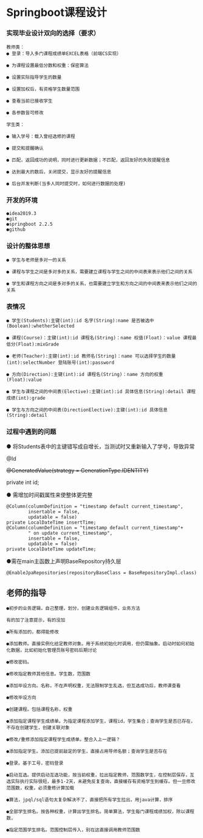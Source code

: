 # Springboot课程设计

### 实现毕业设计双向的选择（要求）

~~~java~~~
教师类：
● 登录：导入多门课程成绩单EXCEL表格（前端CS实现）

● 为课程设置最低分数和权重：保密算法

● 设置实际指导学生的数量

● 设置加权后，有资格学生数量范围

● 查看当前已接收学生

● 各参数皆可修改

学生类：

● 输入学号：载入曾经选修的课程

● 提交和提醒确认

● 匹配，返回成功的说明，同时进行更新数据；不匹配，返回友好的失败提醒信息

● 达到最大的数后，关闭提交，显示友好的提醒信息

● 后台并发判断(当多人同时提交时，如何进行数据的处理)

~~~

### 开发的环境

~~~java~~~
●idea2019.3
●git 
●springboot 2.2.5
●github
~~~

### 设计的整体思想

~~~
● 学生与老师是多对一的关系

● 课程与学生之间是多对多的关系，需要建立课程与学生之间的中间表来表示他们之间的关系

● 学生和课程方向之间是多对多的关系，也需要建立学生和方向之间的中间表来表示他们之间的关系
~~~

### 表情况

~~~java~~~
● 学生(Students):主键(int):id 名字(String):name 是否被选中(Boolean):whetherSelected

● 课程(Course)：主键(int):id 课程名(String)：name 权值(Float)：value 课程最低分(Float):mixGrade

● 老师(Teacher):主键(int):id 教师名(String)：name 可以选择学生的数量(int):selectNumber 登陆账号(int):password

● 方向(Direction):主键(int):id 课程名(String)：name 方向的权重(Float):value

● 学生与课程之间的中间表(Elective):主键(int):id 具体信息(String):detail 课程成绩(int):grade

● 学生与方向之间的中间表(DirectionElective):主键(int):id 具体信息(String):detail

~~~

### 过程中遇到的问题

● 将Students表中的主键错写成自增长，当测试时又重新输入了学号，导致异常

  @Id

   ~~@GeneratedValue(strategy = GenerationType.IDENTITY)~~

   private int id;

● 需增加时间戳属性来使整体更完整

```
@Column(columnDefinition = "timestamp default current_timestamp",
        insertable = false,
        updatable = false)
private LocalDateTime insertTime;
@Column(columnDefinition = "timestamp default current_timestamp"+
        " on update current_timestamp",
        insertable = false,
        updatable = false)
private LocalDateTime updateTime;
```

●需在main主函数上声明BaseRepository持久层

```
@EnableJpaRepositories(repositoryBaseClass = BaseRepositoryImpl.class)
```



## 老师的指导

~~~java~~~
●初步的业务逻辑，自己整理，划分，创建业务逻辑组件，业务方法

有的加了注意提示，有的没加

●所有添加的，都得能修改 

●添加教师。直接实例化给定教师对象。用于系统初始化时调用，但仍需抽象。启动时如何初始化数据，比如初始化管理员账号密码后期讨论

●修改密码。

●修改指定教师其他信息。学生数，范围数

●添加毕设方向。名称，不在声明权重，无法限制学生乱选，但互选成功后，教师课查看

●修改毕设方向

●创建课程。包括课程名称，权重

●添加指定课程学生成绩单。为指定课程添加学生，课程id，学生集合；查询学生是否已存在，不存在创建学生，创建关联对象

●修改/重修添加指定课程学生成绩单。整合入上一逻辑？

●添加指定学生。添加已提前敲定的学生，直接占用导师名额；查询学生是否存在

●登录。基于工号，密码登录

●启动互选。提供启动互选功能，按当前权重，拉出指定教师，范围数学生，在控制层保存，互选实际执行实际很短，最多1-2天，未避免反复查询，直接缓存有资格学生到缓存。但一旦修改范围数，权重，必须重修计算加载

●算法，jpql/sql语句太复杂解决不了，直接把所有学生拉出，用java计算，排序

●全部学生排名。按各种权重，计算出学生排名。简单算法，学生每门课程成绩加权，除以课程数，

●指定范围学生排名。范围控制层传入，别在这直接调用教师范围数
~~~

